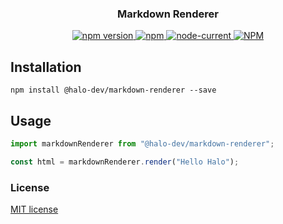 <h3 align="center">Markdown Renderer</h3>

<p align="center">
  <a href="https://www.npmjs.com/package/@halo-dev/markdown-renderer">
    <img src="https://img.shields.io/npm/v/@halo-dev/markdown-renderer.svg" alt="npm version"/>
  </a>
  <a href="https://www.npmjs.com/package/@halo-dev/markdown-renderer">
      <img alt="npm" src="https://img.shields.io/npm/dm/@halo-dev/markdown-renderer" alt="Downloads"/>
  </a>
  <a href="https://github.com/halo-dev/js-sdk/blob/master/packages/markdown-renderer/package.json">
      <img alt="node-current" src="https://img.shields.io/node/v/@halo-dev/markdown-renderer?color=blue">
  </a>
  <a href="https://github.com/halo-dev/js-sdk/blob/master/LICENSE">
    <img alt="NPM" src="https://img.shields.io/npm/l/@halo-dev/markdown-renderer" alt="LICENSE">
  </a>
</p>

## Installation

```shell
npm install @halo-dev/markdown-renderer --save
```

## Usage

```javascript
import markdownRenderer from "@halo-dev/markdown-renderer";

const html = markdownRenderer.render("Hello Halo");
```

### License

[MIT license](../../LICENSE)
